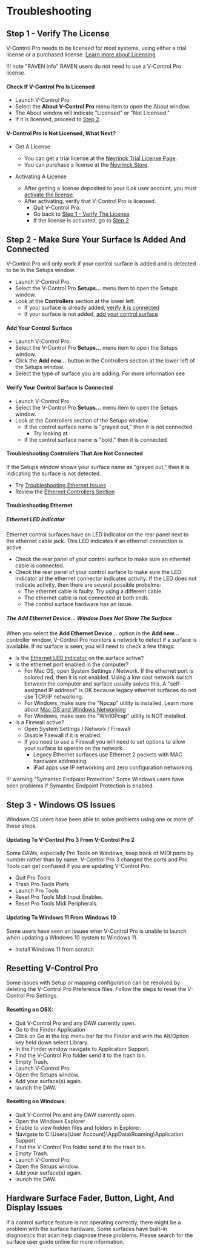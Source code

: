 # Troubleshooting

<a id="step-1"></a>
## Step 1 - Verify The License

V-Control Pro needs to be licensed for most systems, using either a trial license or a purchased license. [Learn more about Licensing](./v-control-pro-licensing.md)

!!! note "RAVEN Info"
    RAVEN users do not need to use a V-Control Pro license.

#### Check If V-Control Pro Is Licensed

* Launch V-Control Pro
* Select the <b>About V-Control Pro</b> menu item to open the About window.
* The About window will indicate "Licensed" or "Not Licensed."
* If it is licensed, proceed to [Step 2](#step-2).

#### V-Control Pro Is Not Licensed, What Next?

* Get A License

    * You can get a trial license at the [Neyrinck Trial License Page](https://neyrinck.com/v-control-pro-trial/).
    * You can purchase a license at the [Neyrinck Store](https://neyrinck.com/store/).
    
* Activating A License
    * After getting a license deposited to your iLok user account, you must [activate the license](./v-control-pro-licensing.md/#license-activate).
    * After activating, verify that V-Control Pro is licensed.
        * Quit V-Control Pro.
        * Go back to [Step 1 - Verify The License](#step-1)
        * If the license is activated, go to [Step 2](#step-2)

<a id="step-2"></a>

## Step 2 - Make Sure Your Surface Is Added And Connected

V-Control Pro will only work if your control surface is added and is detected to be  in the Setups window.

* Launch V-Control Pro.
* Select the V-Control Pro <b>Setups...</b> menu item to open the Setups window.
* Look at the <b>Controllers</b> section at the lower left.
    * If your surface is already added, [verify it is connected](#verify-connected)
    * If your surface is not added, [add your control surface](#add-surface)

<a id="add-surface"></a>

#### Add Your Control Surface
* Launch V-Control Pro.
* Select the V-Control Pro <b>Setups...</b> menu item to open the Setups window.
* Click the <b>Add new...</b> button in the Controllers section at the lower left of the Setups window.
* Select the type of surface you are adding. For more information see 

<a id="verify-connected"></a>

#### Verify Your Control Surface Is Connected

* Launch V-Control Pro.
* Select the V-Control Pro <b>Setups...</b> menu item to open the Setups window.
* Look at the Controllers section of the Setups window
    * If the control surface name is "grayed out," then it is not connected.
        *  Try looking at 
    * If the control surface name is "bold," then it is connected 

#### Troubleshooting Controllers That Are Not Connected

If the Setups window shows your surface name as "grayed out," then it is indicating the surface is not detected.

* Try [Troubleshooting Ethernet Issues](#ethernet-issues)
* Review the [Ethernet Controllers Section](./ethernet-controllers.md)

<a id="ethernet-issues"></a>

#### Troubleshooting Ethernet

<a id="ethernet-led"></a>

##### Ethernet LED Indicator
Ethernet control surfaces have an LED indicator on the rear panel next to the ethernet cable jack. This LED indicates if an ethernet connection is active.

* Check the rear panel of your control surface to make sure an ethernet cable is connected.
* Check the rear panel of your control surface to make sure the LED indicator at the ethernet connector indicates activity. If the LED does not indicate activity, then there are several possible probelms:
    * The ethernet cable is faulty. Try using a different cable.
    * The ethernet cable is not connected at both ends.
    * The control surface hardware has an issue.

##### The Add Ethernet Device... Window Does Not Show The Surface

When you select the <b>Add Ethernet Device...</b> option in the <b>Add new...</b> controller window, V-Control Pro monitors a network to detect if a surface is available. If no surface is seen, you will need to check a few things:

* Is the [Ethernet LED Indicator](#ethernet-led) on the surface active?
* Is the ethernet port enabled in the computer?
    * For Mac OS, open System Settings / Network. If the ethernet port is colored red, then it is not enabled. Using a low cost network switch between the computer and surface usually solves this. A "self-assigned IP address" is OK because legacy ethernet surfaces do not use TCP/IP networking.
    * For Windows, make sure the "Npcap" utility is installed. Learn more about [Mac OS and Windows Networking](./ethernet-controllers.md/#networking)
    * For Windows, make sure the "Win10Pcap" utility is NOT installed.
* Is a Firewall active?
    * Open System Settings / Network / Firewall
    * Disable Firewall if it is enabled.
    * If you need to use a Firewall you will need to set options to allow your surface to operate on the network.
        * Legacy Ethernet surfaces use Ethernet 2 packets with MAC hardware addressing.
        * iPad apps use IP networking and zero configuration networking.

!!! warning "Symantec Endpoint Protection"
    Some Windows users have seen problems if Symantec Endpoint Protection is enabled. 

## Step 3 - Windows OS Issues

Windows OS users have been able to solve problems using one or more of these steps.

#### Updating To V-Control Pro 3 From V-Control Pro 2

Some DAWs, especially Pro Tools on Windows, keep track of MIDI ports by number rather than by name. V-Control Pro 3 changed the ports and Pro Tools can get confused if you are updating V-Control Pro.

* Quit Pro Tools
* Trash Pro Tools Prefs
* Launch Pro Tools
* Reset Pro Tools Midi Input Enables.
* Reset Pro Tools Midi Peripherals.

#### Updating To Windows 11 From Windows 10

Some users have seen an issuee wher V-Control Pro is unable to launch when updating a WIndows 10 system to Windows 11.

* Install Windows 11 from scratch

## Resetting V-Control Pro 

Some issues with Setup or mapping configuration can be resolved by deleting the V-Control Pro Preference files. Follow the steps to reset the V-Control Pro Settings.

#### Resetting on OSX:

* Quit V-Control Pro and any DAW currently open.
* Go to the Finder Application
* Click on Go in the top menu bar for the Finder and with the Alt/Option key held down select Library.
* In the Finder window navigate to Application Support.
* Find the V-Control Pro folder send it to the trash bin.
* Empty Trash.
* Launch V-Control Pro.
* Open the Setups window.
* Add your surface(s) again.
* launch the DAW.

#### Resetting on Windows:

* Quit V-Control Pro and any DAW currently open.
* Open the Windows Explorer
* Enable to view hidden files and folders in Explorer.
* Navigate to C:\Users\{User Account}\AppData\Roaming\Application Support
* Find the V-Control Pro folder send it to the trash bin.
* Empty Trash.
* Launch V-Control Pro.
* Open the Setups window.
* Add your surface(s) again.
* launch the DAW.

## Hardware Surface Fader, Button, Light, And Display Issues

If a control surface feature is not operating correctly, there might be a problem with the surface hardware. Some surfaces have built-in diagnostics that acan help diagnose these problems. Please search for the surface user guide online for more information.